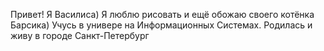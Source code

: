 Привет! Я Василиса) Я люблю рисовать и ещё обожаю своего котёнка Барсика) Учусь в универе на Информационных Системах. Родилась и живу в городе Санкт-Петербург
